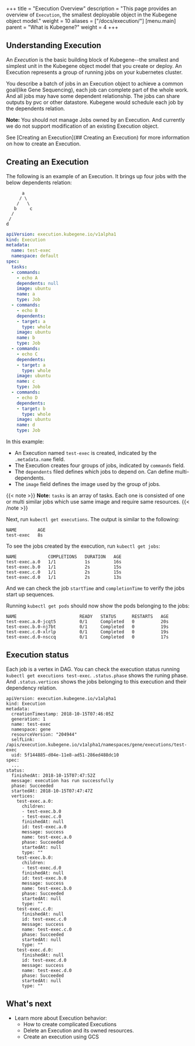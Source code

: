 +++
title =  "Execution Overview"
description = "This page provides an overview of `Execution`, the smallest deployable object in the Kubegene object model."
weight = 10
aliases = ["/docs/execution/"]
[menu.main]
  parent = "What is Kubegene?"
  weight = 4
+++

## Understanding Execution

An *Execution* is the basic building block of Kubegene--the smallest and simplest unit in the Kubegene object model that you create or deploy. An Execution represents a group of running jobs on your kubernetes cluster.

You describe a batch of jobs in an Execution object to achieve a common goal(like Gene Sequencing), each job can complete part of the whole work. And all jobs may have some dependent relationship. The jobs can share outputs by pvc or other datastore. Kubegene would schedule each job by the dependents relation.

**Note:** You should not manage Jobs owned by an Execution. And currently we do not support modification of an existing Execution object.

See [Creating an Execution](## Creating an Execution) for more information on how to create an Execution.

## Creating an Execution

The following is an example of an Execution. It brings up four jobs with the below dependents relation:

          a
         / \
        /   \
       b     c
      /
     /
    d

```yaml
apiVersion: execution.kubegene.io/v1alpha1
kind: Execution
metadata:
  name: test-exec
  namespace: default
spec:
  tasks:
  - commands:
    - echo A
    dependents: null
    image: ubuntu
    name: a
    type: Job
  - commands:
    - echo B
    dependents:
    - target: a
      type: whole
    image: ubuntu
    name: b
    type: Job
  - commands:
    - echo C
    dependents:
    - target: a
      type: whole
    image: ubuntu
    name: c
    type: Job
  - commands:
    - echo D
    dependents:
    - target: b
      type: whole
    image: ubuntu
    name: d
    type: Job
```

In this example:

* An Execution named `test-exec` is created, indicated by the `.metadata.name` field.
* The Execution creates four groups of jobs, indicated by `commands` field.
* The `dependents` filed defines which jobs to depend on. Can define multi-dependents.
* The `image` field defines the image used by the group of jobs.

{{< note >}}
  **Note:** `tasks` is an array of tasks. Each one is consisted of one or multi similar jobs which use same image and require same resources.
{{< /note >}}

Next, run `kubectl get executions`. The output is similar to the following:

```shell
NAME        AGE
test-exec   8s
```

To see the jobs created by the execution, run `kubectl get jobs`:

```shell
NAME            COMPLETIONS   DURATION   AGE
test-exec.a.0   1/1           1s         16s
test-exec.b.0   1/1           2s         15s
test-exec.c.0   1/1           2s         15s
test-exec.d.0   1/1           2s         13s
```

And we can check the job `startTime` and `completionTime` to verify the jobs start up sequences.

Running `kubectl get pods` should now show the pods belonging to the jobs:

```shell
NAME                        READY   STATUS      RESTARTS   AGE
test-exec.a.0-jcqt5         0/1     Completed   0          20s
test-exec.b.0-nj7bt         0/1     Completed   0          19s
test-exec.c.0-xlrlp         0/1     Completed   0          19s
test-exec.d.0-nsccq         0/1     Completed   0          17s
```

## Execution status

Each job is a vertex in DAG. You can check the execution status running `kubectl get executions test-exec`. `.status.phase` shows the runing phase. And `.status.vertices` shows the jobs belonging to this execution and their dependency relation.

```shell
apiVersion: execution.kubegene.io/v1alpha1
kind: Execution
metadata:
  creationTimestamp: 2018-10-15T07:46:05Z
  generation: 1
  name: test-exec
  namespace: gene
  resourceVersion: "204944"
  selfLink: /apis/execution.kubegene.io/v1alpha1/namespaces/gene/executions/test-exec
  uid: 5f144885-d04e-11e8-ad51-286ed488dc10
spec:
  ...
status:
  finishedAt: 2018-10-15T07:47:52Z
  message: execution has run successfully
  phase: Succeeded
  startedAt: 2018-10-15T07:47:47Z
  vertices:
    test-exec.a.0:
      children:
      - test-exec.b.0
      - test-exec.c.0
      finishedAt: null
      id: test-exec.a.0
      message: success
      name: test-exec.a.0
      phase: Succeeded
      startedAt: null
      type: ""
    test-exec.b.0:
      children:
      - test-exec.d.0
      finishedAt: null
      id: test-exec.b.0
      message: success
      name: test-exec.b.0
      phase: Succeeded
      startedAt: null
      type: ""
    test-exec.c.0:
      finishedAt: null
      id: test-exec.c.0
      message: success
      name: test-exec.c.0
      phase: Succeeded
      startedAt: null
      type: ""
    test-exec.d.0:
      finishedAt: null
      id: test-exec.d.0
      message: success
      name: test-exec.d.0
      phase: Succeeded
      startedAt: null
      type: ""

```

## What's next

* Learn more about Execution behavior:
  * How to create complicated Executions
  * Delete an Execution and its owned resources.
  * Create an execution using GCS

